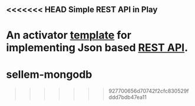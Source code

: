<<<<<<< HEAD
Simple REST API in Play
-----------------------

An activator [template](https://typesafe.com/activator/templates) for implementing Json based [REST API](https://www.playframework.com/documentation/2.3.x/ScalaJsonHttp).
=======
# sellem-mongodb
>>>>>>> 927700656d70742f2cfc830529fddd7bdb47ea11
